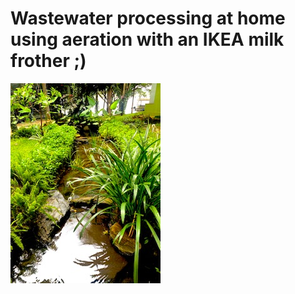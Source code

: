 # Wastewater processing at home using aeration with an IKEA milk frother ;)
![photo of a stream](IMG_5892.jpg)
